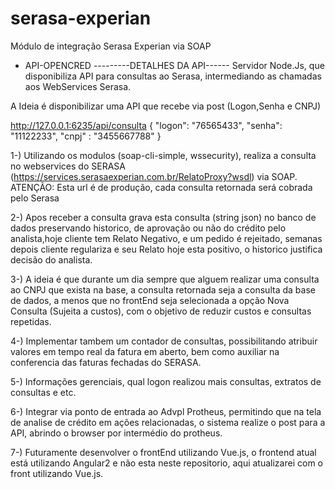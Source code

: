 # serasa-experian
Módulo de integração Serasa Experian via SOAP
+ API-OPENCRED
---------DETALHES DA API------
Servidor Node.Js, que disponibiliza API para consultas ao Serasa, intermediando as chamadas aos WebServices Serasa.

A Ideia é disponibilizar uma API que recebe via post (Logon,Senha e CNPJ)

http://127.0.0.1:6235/api/consulta { "logon": "76565433", "senha": "11122233", "cnpj" : "3455667788" }

1-) Utilizando os modulos (soap-cli-simple, wssecurity), realiza a consulta no webservices do SERASA (https://services.serasaexperian.com.br/RelatoProxy?wsdl) via SOAP. ATENÇÃO: Esta url é de produção, cada consulta retornada será cobrada pelo Serasa

2-) Apos receber a consulta grava esta consulta (string json) no banco de dados preservando historico, de aprovação ou não do crédito pelo analista,hoje cliente tem Relato Negativo, e um pedido é rejeitado, semanas depois cliente regulariza e seu Relato hoje esta positivo, o historico justifica decisão do analista.

3-) A ideia é que durante um dia sempre que alguem realizar uma consulta ao CNPJ que exista na base, a consulta retornada seja a consulta da base de dados, a menos que no frontEnd seja selecionada a opção Nova Consulta (Sujeita a custos), com o objetivo de reduzir custos e consultas repetidas.

4-) Implementar tambem um contador de consultas, possibilitando atribuir valores em tempo real da fatura em aberto, bem como auxiliar na conferencia das faturas fechadas do SERASA.

5-) Informações gerenciais, qual logon realizou mais consultas, extratos de consultas e etc.

6-) Integrar via ponto de entrada ao Advpl Protheus, permitindo que na tela de analise de crédito em ações relacionadas, o sistema realize o post para a API, abrindo o browser por intermédio do protheus.

7-) Futuramente desenvolver o frontEnd utilizando Vue.js, o frontend atual está utilizando Angular2 e não esta neste repositorio, aqui atualizarei com o front utilizando Vue.js.